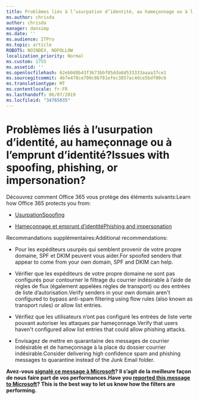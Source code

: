 ```yaml
---
title: Problèmes liés à l’usurpation d’identité, au hameçonnage ou à l’emprunt d’identité?
ms.author: chrisda
author: chrisda
manager: dansimp
ms.date: ''
ms.audience: ITPro
ms.topic: article
ROBOTS: NOINDEX, NOFOLLOW
localization_priority: Normal
ms.custom: 1755
ms.assetid: ''
ms.openlocfilehash: 62eb0d8b43f3673bbf05dda8d533333aaaa37ce1
ms.sourcegitcommit: 4b7e478ce700c0b781efec3857ac4dce5bdf00c6
ms.translationtype: MT
ms.contentlocale: fr-FR
ms.lasthandoff: 06/07/2019
ms.locfileid: "34765035"
---
```

# <a name="issues-with-spoofing-phishing-or-impersonation"></a><span data-ttu-id="f6839-102">Problèmes liés à l’usurpation d’identité, au hameçonnage ou à l’emprunt d’identité?</span><span class="sxs-lookup"><span data-stu-id="f6839-102">Issues with spoofing, phishing, or impersonation?</span></span>

<span data-ttu-id="f6839-103">Découvrez comment Office 365 vous protège des éléments suivants:</span><span class="sxs-lookup"><span data-stu-id="f6839-103">Learn how Office 365 protects you from:</span></span>

- [<span data-ttu-id="f6839-104">Usurpation</span><span class="sxs-lookup"><span data-stu-id="f6839-104">Spoofing</span></span>](https://docs.microsoft.com/office365/securitycompliance/anti-spoofing-protection)

- [<span data-ttu-id="f6839-105">Hameçonnage et emprunt d’identité</span><span class="sxs-lookup"><span data-stu-id="f6839-105">Phishing and impersonation</span></span>](https://docs.microsoft.com/office365/securitycompliance/atp-anti-phishing)

<span data-ttu-id="f6839-106">Recommandations supplémentaires:</span><span class="sxs-lookup"><span data-stu-id="f6839-106">Additional recommendations:</span></span>

- <span data-ttu-id="f6839-107">Pour les expéditeurs usurpés qui semblent provenir de votre propre domaine, SPF et DKIM peuvent vous aider.</span><span class="sxs-lookup"><span data-stu-id="f6839-107">For spoofed senders that appear to come from your own domain, SPF and DKIM can help.</span></span>

- <span data-ttu-id="f6839-108">Vérifier que les expéditeurs de votre propre domaine ne sont pas configurés pour contourner le filtrage du courrier indésirable à l’aide de règles de flux (également appelées règles de transport) ou des entrées de liste d’autorisation.</span><span class="sxs-lookup"><span data-stu-id="f6839-108">Verify senders in your own domain aren't configured to bypass anti-spam filtering using flow rules (also known as transport rules) or allow list entries.</span></span>

- <span data-ttu-id="f6839-109">Vérifiez que les utilisateurs n’ont pas configuré les entrées de liste verte pouvant autoriser les attaques par hameçonnage.</span><span class="sxs-lookup"><span data-stu-id="f6839-109">Verify that users haven't configured allow list entries that could allow phishing attacks.</span></span>

- <span data-ttu-id="f6839-110">Envisagez de mettre en quarantaine des messages de courrier indésirable et de hameçonnage à la place du dossier courrier indésirable.</span><span class="sxs-lookup"><span data-stu-id="f6839-110">Consider delivering high confidence spam and phishing messages to quarantine instead of the Junk Email folder.</span></span>

<span data-ttu-id="f6839-111">**Avez-vous [signalé ce message à Microsoft](https://support.office.com/article/b5caa9f1-cdf3-4443-af8c-ff724ea719d2)? Il s’agit de la meilleure façon de nous faire part de vos performances.**</span><span class="sxs-lookup"><span data-stu-id="f6839-111">**Have you [reported this message to Microsoft](https://support.office.com/article/b5caa9f1-cdf3-4443-af8c-ff724ea719d2)? This is the best way to let us know how the filters are performing.**</span></span>

